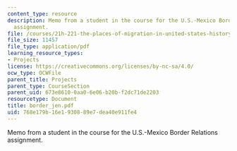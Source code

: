 ```yaml
---
content_type: resource
description: Memo from a student in the course for the U.S.-Mexico Border Relations
  assignment.
file: /courses/21h-221-the-places-of-migration-in-united-states-history-fall-2006/768e179b16e1930889e7dea40e911fe4_border_jen.pdf
file_size: 11457
file_type: application/pdf
learning_resource_types:
- Projects
license: https://creativecommons.org/licenses/by-nc-sa/4.0/
ocw_type: OCWFile
parent_title: Projects
parent_type: CourseSection
parent_uid: 673e8610-0aa0-6e06-b20b-f2dc71de2203
resourcetype: Document
title: border_jen.pdf
uid: 768e179b-16e1-9308-89e7-dea40e911fe4
---
```

Memo from a student in the course for the U.S.-Mexico Border Relations assignment.